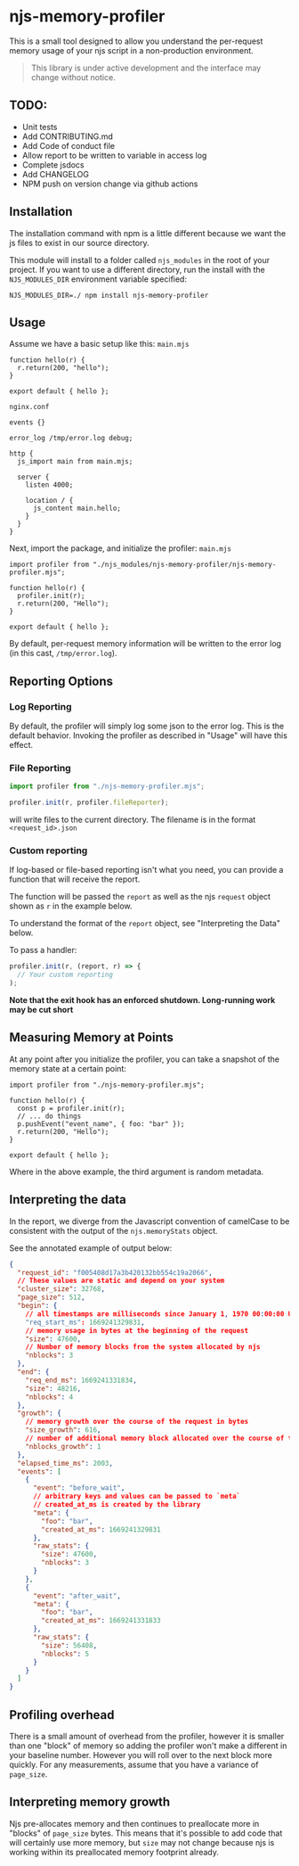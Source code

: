 # njs-memory-profiler
This is a small tool designed to allow you understand the per-request memory usage of your njs script in a non-production environment.

> This library is under active development and the interface may change without notice.

## TODO:
* Unit tests
* Add CONTRIBUTING.md
* Add Code of conduct file
* Allow report to be written to variable in access log
* Complete jsdocs
* Add CHANGELOG
* NPM push on version change via github actions

## Installation
The installation command with npm is a little different because we want the js files to exist in our source directory.

This module will install to a folder called `njs_modules` in the root of your project. If you want to use a different directory, run the install with the `NJS_MODULES_DIR` environment variable specified:

`NJS_MODULES_DIR=./ npm install njs-memory-profiler`

## Usage
Assume we have a basic setup like this:
`main.mjs`
```
function hello(r) {
  r.return(200, "hello");
}

export default { hello };
```

`nginx.conf`
```
events {}

error_log /tmp/error.log debug;

http {
  js_import main from main.mjs;

  server {
    listen 4000;
    
    location / {
      js_content main.hello;
    }
  }
}
```

Next, import the package, and initialize the profiler:
`main.mjs`
```
import profiler from "./njs_modules/njs-memory-profiler/njs-memory-profiler.mjs";

function hello(r) {
  profiler.init(r);
  r.return(200, "Hello");
}

export default { hello };
```

By default, per-request memory information will be written to the error log (in this cast, `/tmp/error.log`).

## Reporting Options
### Log Reporting
By default, the profiler will simply log some json to the error log. This is the default behavior. Invoking the profiler as described in "Usage" will have this effect.

### File Reporting
```javascript
import profiler from "./njs-memory-profiler.mjs";

profiler.init(r, profiler.fileReporter);
```

will write files to the current directory.  The filename is in the format `<request_id>.json`

### Custom reporting
If log-based or file-based reporting isn't what you need, you can provide a
function that will receive the report.

The function will be passed the `report` as well as the njs `request` object shown as `r` in the example below.

To understand the format of the `report` object, see "Interpreting the Data" below.

To pass a handler:
```javascript
profiler.init(r, (report, r) => {
  // Your custom reporting
);
```

**Note that the exit hook has an enforced shutdown.  Long-running work may be cut short**

## Measuring Memory at Points
At any point after you initialize the profiler, you can take a snapshot of the memory state at a certain point:
```
import profiler from "./njs-memory-profiler.mjs";

function hello(r) {
  const p = profiler.init(r);
  // ... do things
  p.pushEvent("event_name", { foo: "bar" });
  r.return(200, "Hello");
}

export default { hello };
```

Where in the above example, the third argument is random metadata.

## Interpreting the data
In the report, we diverge from the Javascript convention of camelCase to be consistent with the output of the `njs.memoryStats` object.


See the annotated example of output below:
```json
{
  "request_id": "f005408d17a3b420132bb554c19a2066",
  // These values are static and depend on your system
  "cluster_size": 32768,
  "page_size": 512,
  "begin": {
    // all timestamps are milliseconds since January 1, 1970 00:00:00 UTC.
    "req_start_ms": 1669241329831,
    // memory usage in bytes at the beginning of the request
    "size": 47600,
    // Number of memory blocks from the system allocated by njs
    "nblocks": 3
  },
  "end": {
    "req_end_ms": 1669241331834,
    "size": 48216,
    "nblocks": 4
  },
  "growth": {
    // memory growth over the course of the request in bytes
    "size_growth": 616,
    // number of additional memory block allocated over the course of the request
    "nblocks_growth": 1
  },
  "elapsed_time_ms": 2003,
  "events": [
    {
      "event": "before_wait",
      // arbitrary keys and values can be passed to `meta`
      // created_at_ms is created by the library
      "meta": {
        "foo": "bar",
        "created_at_ms": 1669241329831
      },
      "raw_stats": {
        "size": 47600,
        "nblocks": 3
      }
    },
    {
      "event": "after_wait",
      "meta": {
        "foo": "bar",
        "created_at_ms": 1669241331833
      },
      "raw_stats": {
        "size": 56408,
        "nblocks": 5
      }
    }
  ]
}
```
## Profiling overhead
There is a small amount of overhead from the profiler, however it is smaller than one "block" of memory so adding the profiler won't make a different in your baseline number.  However you will roll over to the next block more quickly.  For any measurements, assume that you have a variance of `page_size`.

## Interpreting memory growth
Njs pre-allocates memory and then continues to preallocate more in "blocks" of `page_size` bytes. This means that it's possible to add code that will certainly use more memory, but `size` may not change because njs is working within its preallocated memory footprint already. 
